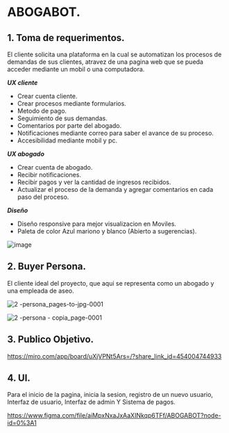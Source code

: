 #  ABOGABOT.

## **1. Toma de requerimentos.**

El cliente solicita una plataforma en la cual se automatizan los procesos de demandas de sus clientes, atravez de una pagina web que se pueda acceder mediante un mobil o una computadora.

***UX cliente***
- Crear cuenta cliente.
- Crear procesos mediante formularios.
- Metodo de pago.
- Seguimiento de sus demandas.
- Comentarios por parte del abogado.
- Notificaciones mediante correo para saber el avance de su proceso.
- Accesibilidad mediante mobil y pc.

***UX abogado***
- Crear cuenta de abogado.
- Recibir notificaciones.
- Recibir pagos y ver la cantidad de ingresos recibidos.
- Actualizar el proceso de la demanda y agregar comentarios en cada paso del proceso.

***Diseño***
- Diseño responsive para mejor visualizacion en Moviles.
- Paleta de color Azul mariono y blanco (Abierto a sugerencias).

![image](https://user-images.githubusercontent.com/90350471/197064694-00924e28-9843-4458-83f9-b86a0e064ed2.png)


## **2. Buyer Persona.**
El cliente ideal del proyecto, que aqui se representa como un abogado y una empleada de aseo.

![2 -persona_pages-to-jpg-0001](https://user-images.githubusercontent.com/90350471/196809075-104baa76-2e56-4455-b65d-e6b8010b4cfa.jpg)

![2 -persona - copia_page-0001](https://user-images.githubusercontent.com/90350471/196809088-7d892910-a050-421d-b1f4-a78d6d6bd459.jpg)


## **3. Publico Objetivo.**

https://miro.com/app/board/uXjVPNt5Ars=/?share_link_id=454004744933

## **4. UI.**

Para el inicio de la pagina, inicia la sesion, registro de un nuevo usuario, Interfaz de usuario, Interfaz de admin Y Sistema de pagos.

https://www.figma.com/file/aiMpxNxaJxAaXINkqp6TFf/ABOGABOT?node-id=0%3A1


